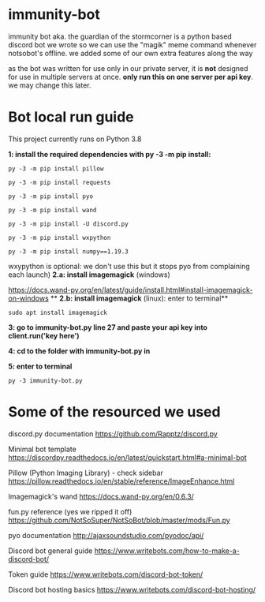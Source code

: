 # immunity-bot

immunity bot aka. the guardian of the stormcorner is a python based discord bot we wrote so we can use the "magik" meme command whenever notsobot's offline. we added some of our own extra features along the way

as the bot was written for use only in our private server, it is **not** designed for use in multiple servers at once. **only run this on one server per api key**. we may change this later.

# Bot local run guide

This project currently runs on Python 3.8

**1: install the required dependencies with py -3 -m pip install:**

    py -3 -m pip install pillow
  
    py -3 -m pip install requests

    py -3 -m pip install pyo
    
    py -3 -m pip install wand
  
    py -3 -m pip install -U discord.py

    py -3 -m pip install wxpython
    
    py -3 -m pip install numpy==1.19.3

wxypython is optional: we don't use this but it stops pyo from complaining each launch) 
**2.a: install imagemagick** (windows)
	
https://docs.wand-py.org/en/latest/guide/install.html#install-imagemagick-on-windows
**
**2.b: install imagemagick** (linux): enter to terminal**
	
	sudo apt install imagemagick
 
**3: go to immunity-bot.py line 27 and paste your api key into client.run('key here')**
 
**4: cd to the folder with immunity-bot.py in**

**5: enter to terminal**

    py -3 immunity-bot.py

# Some of the resourced we used

discord.py documentation
https://github.com/Rapptz/discord.py

Minimal bot template
https://discordpy.readthedocs.io/en/latest/quickstart.html#a-minimal-bot

Pillow (Python Imaging Library) - check sidebar
https://pillow.readthedocs.io/en/stable/reference/ImageEnhance.html

Imagemagick's wand
https://docs.wand-py.org/en/0.6.3/

fun.py reference (yes we ripped it off)
https://github.com/NotSoSuper/NotSoBot/blob/master/mods/Fun.py

pyo documentation
http://ajaxsoundstudio.com/pyodoc/api/

Discord bot general guide
https://www.writebots.com/how-to-make-a-discord-bot/

Token guide
https://www.writebots.com/discord-bot-token/

Discord bot hosting basics
https://www.writebots.com/discord-bot-hosting/
